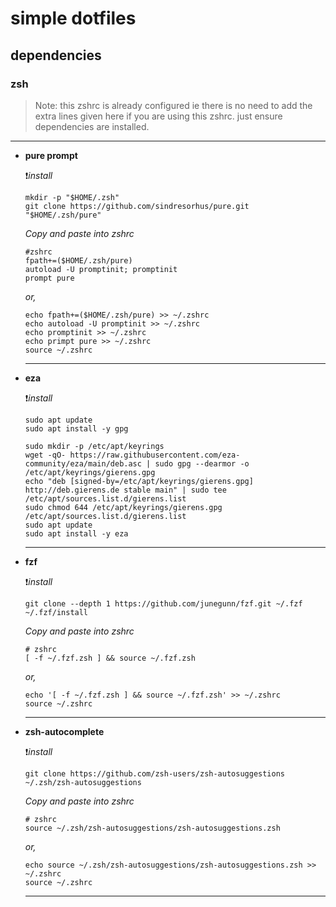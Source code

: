 # simple dotfiles
## dependencies
### zsh
> Note: this zshrc is already configured ie there is no need to add the extra lines given here if you are using this zshrc. just ensure dependencies are installed.
----
- **pure prompt**
    
    :heavy_exclamation_mark:*install*
    ```
    mkdir -p "$HOME/.zsh"
    git clone https://github.com/sindresorhus/pure.git "$HOME/.zsh/pure"
    ```
    *Copy and paste into zshrc*
    ```
    #zshrc
    fpath+=($HOME/.zsh/pure)
    autoload -U promptinit; promptinit
    prompt pure
    ```
    *or,*
    ```
    echo fpath+=($HOME/.zsh/pure) >> ~/.zshrc 
    echo autoload -U promptinit >> ~/.zshrc
    echo promptinit >> ~/.zshrc
    echo primpt pure >> ~/.zshrc
    source ~/.zshrc
    ```

    ----
- **eza**
    
    :heavy_exclamation_mark:*install*
    ```
    sudo apt update
    sudo apt install -y gpg

    sudo mkdir -p /etc/apt/keyrings
    wget -qO- https://raw.githubusercontent.com/eza-community/eza/main/deb.asc | sudo gpg --dearmor -o /etc/apt/keyrings/gierens.gpg
    echo "deb [signed-by=/etc/apt/keyrings/gierens.gpg] http://deb.gierens.de stable main" | sudo tee /etc/apt/sources.list.d/gierens.list
    sudo chmod 644 /etc/apt/keyrings/gierens.gpg /etc/apt/sources.list.d/gierens.list
    sudo apt update
    sudo apt install -y eza
    ```
    ----
- **fzf**

    :heavy_exclamation_mark:*install*
    ```
    git clone --depth 1 https://github.com/junegunn/fzf.git ~/.fzf
    ~/.fzf/install
    ```
    *Copy and paste into zshrc*
    ```
    # zshrc
    [ -f ~/.fzf.zsh ] && source ~/.fzf.zsh
    ```
    *or,*
    ```
    echo '[ -f ~/.fzf.zsh ] && source ~/.fzf.zsh' >> ~/.zshrc
    source ~/.zshrc
    ```
    ----

- **zsh-autocomplete**

    :heavy_exclamation_mark:*install*
    ```
    git clone https://github.com/zsh-users/zsh-autosuggestions ~/.zsh/zsh-autosuggestions
    ```
    *Copy and paste into zshrc*
    ```
    # zshrc
    source ~/.zsh/zsh-autosuggestions/zsh-autosuggestions.zsh 
    ```
    *or,*
    ```
    echo source ~/.zsh/zsh-autosuggestions/zsh-autosuggestions.zsh >> ~/.zshrc
    source ~/.zshrc
    ```
    ----


